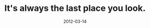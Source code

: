 ---
layout: base.njk
title : 'It&#39;s always the last place you look.' 
view_title : 'It&#39;s always the last place you look.' 
year : '2012' 
date : '2012-03-14' 
img_file : '/drawing/itsalwaysthelastplaceyoulook.png' 
html_file : 'itsalwaysthelastplaceyoulook' 
next_html : 'therobotwhichiliveinhasunfortunatelymalfunctioned.html' 
year_order : '8' 
permalink : "title/{{html_file}}.html"
---